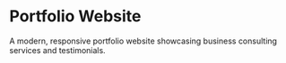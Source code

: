 # Portfolio Website

A modern, responsive portfolio website showcasing business consulting services and testimonials.
